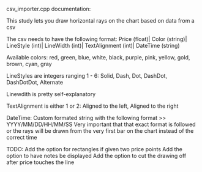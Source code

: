csv_importer.cpp documentation:

This study lets you draw horizontal rays on the chart based on data from a csv

The csv needs to have the following format:
Price (float)| Color (string)| LineStyle (int)| LineWidth (int)| TextAlignment (int)| DateTime (string)

Available colors:
red, green, blue, white, black, purple, pink, yellow, gold, brown, cyan, gray

LineStyles are integers ranging 1 - 6:
Solid, Dash, Dot, DashDot, DashDotDot, Alternate

Linewdith is pretty self-explanatory

TextAlignment is either 1 or 2:
Aligned to the left, Aligned to the right

DateTime:
Custom formated string with the following format >> YYYY/MM/DD/HH/MM/SS
Very important that that exact format is followed or the rays will be drawn from the very first bar on the chart instead of the correct time

TODO:
Add the option for rectangles if given two price points
Add the option to have notes be displayed
Add the option to cut the drawing off after price touches the line


